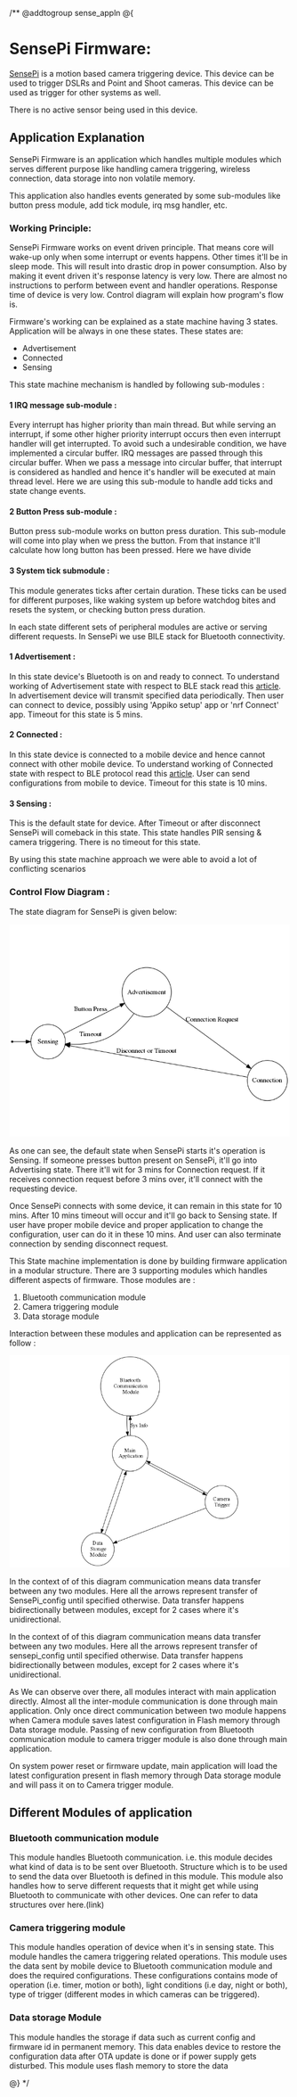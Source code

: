 /**
@addtogroup sense_appln
@{


# SensePi Firmware:

[SensePi](https://appiko.org/sensepi.html) is a motion based camera triggering device. This device can be used 
to trigger DSLRs and Point and Shoot cameras. This device can be used as trigger 
for other systems as well. 

There is no active sensor being used in this device.



## Application Explanation

SensePi Firmware is an application which handles multiple modules which serves 
different purpose like handling camera triggering, wireless connection, data 
storage into non volatile memory.

This application also handles events generated by some sub-modules like button
press module, add tick module, irq msg handler, etc.


### Working Principle:

SensePi Firmware works on event driven principle. That means core will wake-up
only when some interrupt or events happens. Other times it'll be in sleep mode. 
This will result into drastic drop in power consumption. Also by making it event 
driven it's response latency is very low. There are almost no instructions to 
perform between event and handler operations. Response time of device is very low.
Control diagram will explain how program's flow is.

Firmware's working can be explained as a state machine having 3 states. 
Application will be always in one these states. These states are:

 - Advertisement
 - Connected
 - Sensing

This state machine mechanism is handled by following sub-modules : 

#### 1 IRQ message sub-module : 

Every interrupt has higher priority than main thread. But while serving an interrupt, 
if some other higher priority interrupt occurs then even interrupt handler will get 
interrupted. To avoid such a undesirable condition, we have implemented a circular 
buffer. IRQ messages are passed through this circular buffer. When we pass a message 
into circular buffer, that interrupt is considered as handled and hence it's handler 
will be executed at main thread level. Here we are using this sub-module to handle 
add ticks and state change events.

#### 2 Button Press sub-module :

Button press sub-module works on button press duration. This sub-module will come into 
play when we press the button. From that instance it'll calculate how long button 
has been pressed. Here we have divide

#### 3 System tick submodule : 

This module generates ticks after certain duration. These ticks can be used for 
different purposes, like waking system up before watchdog bites and resets the 
system, or checking button press duration. 

 
In each state different sets of peripheral modules are active or serving different
requests. In SensePi we use BILE stack for Bluetooth connectivity.

#### 1 Advertisement : 

In this state device's Bluetooth is on and ready to connect. To understand working 
of Advertisement state with respect to BLE stack read this [article](https://devzone.nordicsemi.com/b/blog/posts/bluetooth-smart-and-the-nordics-softdevices-part-1). 
In advertisement device will transmit specified data periodically. Then user can 
connect to device, possibly using 'Appiko setup' app or 'nrf Connect' app. 
Timeout for this state is 5 mins. 

#### 2 Connected : 

In this state device is connected to a mobile device and hence cannot connect
with other mobile device. To understand working of Connected state with respect 
to BLE protocol read this [article](https://devzone.nordicsemi.com/b/blog/posts/bluetooth-smart-and-the-nordics-softdevices-part-2). 
User can send configurations from mobile to device. Timeout for this state is 
10 mins.

#### 3 Sensing : 

This is the default state for device. After Timeout or after disconnect SensePi 
will comeback in this state. This state handles PIR sensing & camera triggering.
There is no timeout for this state. 

By using this state machine approach we were able to avoid a lot of conflicting
scenarios 

### Control Flow Diagram :

The state diagram for SensePi is given below:

![](./doc/app_flow.png)

As one can see, the default state when SensePi starts it's operation is Sensing. 
If someone presses button present on SensePi, it'll go into Advertising state. 
There it'll wit for 3 mins for Connection request. If it receives connection request 
before 3 mins over, it'll connect with the requesting device. 

Once SensePi connects with some device, it can remain in this state for 10 mins. 
After 10 mins timeout will occur and it'll go back to Sensing state. If user have 
proper mobile device and proper application to change the configuration, user can 
do it in these 10 mins. And user can also terminate connection by sending disconnect 
request. 

This State machine implementation is done by building firmware application in a 
modular structure. There are 3 supporting modules which handles different aspects 
of firmware. Those modules are :

 1. Bluetooth communication module
 1. Camera triggering module
 1. Data storage module

Interaction between these modules and application can be represented as follow :

![](./doc/data_flow.png)

In the context of of this diagram communication means data transfer between any
two modules. Here all the arrows represent transfer of SensePi_config until specified 
otherwise. Data transfer happens bidirectionally between modules, except for 
2 cases where it's unidirectional.
 
In the context of of this diagram communication means data transfer between any
two modules. Here all the arrows represent transfer of sensepi_config until specified 
otherwise. Data transfer happens bidirectionally between modules, except for 
2 cases where it's unidirectional.
 
As We can observe over there, all modules interact with main application directly. 
Almost all the inter-module communication is done through main application. Only 
once direct communication between two module happens when Camera module saves 
latest configuration in Flash memory through Data storage module. Passing of new 
configuration from Bluetooth communication module to camera trigger module is also 
done through main application. 

On system power reset or firmware update, main application will load the latest 
configuration present in flash memory through Data storage module and will pass it 
on to Camera trigger module.

## Different Modules of application
### Bluetooth communication module

This module handles Bluetooth communication. i.e. this module decides what kind of
data is to be sent over Bluetooth. Structure which is to be used to send the 
data over Bluetooth is defined in this module. This module also handles how to 
serve different requests that it might get while using Bluetooth to communicate 
with other devices. One can refer to data structures over here.(link)

### Camera triggering module

This module handles operation of device when it's in sensing state. This module
handles the camera triggering related operations. This module uses the data sent by
mobile device to Bluetooth communication module and does the required configurations.
 These configurations contains mode of operation (i.e. timer, motion or both),
 light conditions (i.e day, night or both), type of trigger (different modes in 
which cameras can be triggered). 

### Data storage Module

This module handles the storage if data such as current config and firmware id in 
permanent memory. This data enables device to restore the configuration data after 
OTA update is done or if power supply gets disturbed. This module uses flash memory 
to store the data 


@}
*/
